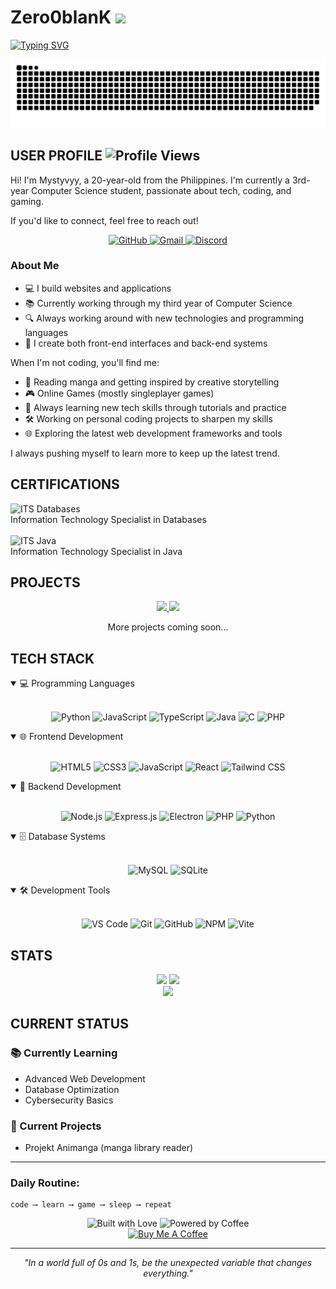 # Zero0blanK <img src="https://media.giphy.com/media/WUlplcMpOCEmTGBtBW/giphy.gif" width="30">

[![Typing SVG](https://readme-typing-svg.herokuapp.com?font=JetBrains+Mono&color=%2336BCF7&size=25&vCenter=true&height=130&width=600&lines=Welcome+to+my+profile;Just+a+chill+dev+doing+what+I+love,;one+line+of+code+(or+coffee)+at+a+time.;Web+Developer+and+Tech+Enthusiast&pause=300&width=600&duration=2000&multiline=true)](https://git.io/typing-svg)

<div align="center"> <img src="https://raw.githubusercontent.com/platane/snk/output/github-contribution-grid-snake.svg" alt="Snake animation"/> </div>

## USER PROFILE  <img src="https://komarev.com/ghpvc/?username=Zero0blanK&label=%20Profile%20Views&color=8a2be2&style=flat-square" alt="Profile Views">

Hi! I'm Mystyvyy, a 20-year-old from the Philippines. I'm currently a 3rd-year Computer Science student, passionate about tech, coding, and gaming.

If you'd like to connect, feel free to reach out!

<div align="center">
  <a href="https://github.com/Zero0blanK" target="_blank">
    <img src="https://img.shields.io/badge/GitHub-100000?style=for-the-badge&logo=github&logoColor=white" alt="GitHub"/>
  </a>
  <a href="mailto:mystyvyy@gmail.com" target="_blank">
    <img src="https://img.shields.io/badge/Gmail-D14836?style=for-the-badge&logo=gmail&logoColor=white" alt="Gmail"/>
  </a>
  <a href="https://discordapp.com/users/367942701070680067" target="_blank">
    <img src="https://img.shields.io/badge/Discord-5865F2?style=for-the-badge&logo=discord&logoColor=white" alt="Discord"/>
  </a>
</div>

### About Me

- 💻 I build websites and applications 
- 📚 Currently working through my third year of Computer Science  
- 🔍 Always working around with new technologies and programming languages  
- 📱 I create both front-end interfaces and back-end systems  

When I'm not coding, you'll find me:  
- 📖 Reading manga and getting inspired by creative storytelling  
- 🎮 Online Games (mostly singleplayer games)  
- 🧠 Always learning new tech skills through tutorials and practice 
- 🛠️ Working on personal coding projects to sharpen my skills  
- 🌐 Exploring the latest web development frameworks and tools  

I always pushing myself to learn more to keep up the latest trend.

## CERTIFICATIONS

<div>
  <img src="https://img.shields.io/badge/CERTIFIED-ITS%20DATABASES-00758F?style=for-the-badge&logo=microsoft&logoColor=white" alt="ITS Databases"/>
  <div>Information Technology Specialist in Databases</div>
  <br>
  <img src="https://img.shields.io/badge/CERTIFIED-ITS%20JAVA-ED8B00?style=for-the-badge&logo=java&logoColor=white" alt="ITS Java"/>
  <div>Information Technology Specialist in Java</div>
</div>

## PROJECTS

<div align="center">
  <a href="https://github.com/Zero0blanK/high-elevation-web">
    <img src="https://github-readme-stats.vercel.app/api/pin/?username=Zero0blanK&repo=high-elevation-web&theme=radical" />
  </a>
  <a href="https://github.com/Zero0blanK/odin-web-calculator">
    <img src="https://github-readme-stats.vercel.app/api/pin/?username=Zero0blanK&repo=odin-web-calculator&theme=radical" />
  </a>
  
  <p>More projects coming soon...</p>
</div>

## TECH STACK

<details open>
<summary>💻 Programming Languages</summary>
<br>
<p align="center">
  <img src="https://img.shields.io/badge/Python-3776AB?style=for-the-badge&logo=python&logoColor=white" alt="Python"/>
  <img src="https://img.shields.io/badge/JavaScript-F7DF1E?style=for-the-badge&logo=javascript&logoColor=black" alt="JavaScript"/>
  <img src="https://img.shields.io/badge/TypeScript-3178C6?style=for-the-badge&logo=typescript&logoColor=white" alt="TypeScript"/>
  <img src="https://img.shields.io/badge/Java-ED8B00?style=for-the-badge&logo=openjdk&logoColor=white" alt="Java"/>
  <img src="https://img.shields.io/badge/C-00599C?style=for-the-badge&logo=c&logoColor=white" alt="C"/>
  <img src="https://img.shields.io/badge/PHP-777BB4?style=for-the-badge&logo=php&logoColor=white" alt="PHP"/>
</p>
</details>

<details open>
<summary>🌐 Frontend Development</summary>
<br>
<p align="center">
  <img src="https://img.shields.io/badge/HTML5-E34F26?style=for-the-badge&logo=html5&logoColor=white" alt="HTML5"/>
  <img src="https://img.shields.io/badge/CSS3-1572B6?style=for-the-badge&logo=css3&logoColor=white" alt="CSS3"/>
  <img src="https://img.shields.io/badge/JavaScript-F7DF1E?style=for-the-badge&logo=javascript&logoColor=black" alt="JavaScript"/>
  <img src="https://img.shields.io/badge/React-61DAFB?style=for-the-badge&logo=react&logoColor=black" alt="React"/>
  <img src="https://img.shields.io/badge/Tailwind_CSS-38B2AC?style=for-the-badge&logo=tailwind-css&logoColor=white" alt="Tailwind CSS"/>
</p>
</details>

<details open>
<summary>🔧 Backend Development</summary>
<br>
<p align="center">
  <img src="https://img.shields.io/badge/Node.js-339933?style=for-the-badge&logo=nodedotjs&logoColor=white" alt="Node.js"/>
  <img src="https://img.shields.io/badge/Express.js-000000?style=for-the-badge&logo=express&logoColor=white" alt="Express.js"/>
  <img src="https://img.shields.io/badge/Electron-47848F?style=for-the-badge&logo=electron&logoColor=white" alt="Electron"/>
  <img src="https://img.shields.io/badge/PHP-777BB4?style=for-the-badge&logo=php&logoColor=white" alt="PHP"/>
  <img src="https://img.shields.io/badge/Python-3776AB?style=for-the-badge&logo=python&logoColor=white" alt="Python"/>
</p>
</details>

<details open>
<summary>🗄️ Database Systems</summary>
<br>
<p align="center">
  <img src="https://img.shields.io/badge/MySQL-005C84?style=for-the-badge&logo=mysql&logoColor=white" alt="MySQL"/>
  <img src="https://img.shields.io/badge/SQLite-07405E?style=for-the-badge&logo=sqlite&logoColor=white" alt="SQLite"/>
</p>
</details>

<details open>
<summary>🛠️ Development Tools</summary>
<br>
<p align="center">
  <img src="https://img.shields.io/badge/Visual_Studio_Code-0078D4?style=for-the-badge&logo=visual%20studio%20code&logoColor=white" alt="VS Code"/>
  <img src="https://img.shields.io/badge/GIT-E44C30?style=for-the-badge&logo=git&logoColor=white" alt="Git"/>
  <img src="https://img.shields.io/badge/GitHub-100000?style=for-the-badge&logo=github&logoColor=white" alt="GitHub"/>
  <img src="https://img.shields.io/badge/npm-CB3837?style=for-the-badge&logo=npm&logoColor=white" alt="NPM"/>
  <img src="https://img.shields.io/badge/Vite-646CFF?style=for-the-badge&logo=vite&logoColor=white" alt="Vite"/>

</p>
</details>

## STATS

<div align="center">
  <img height="180em" src="https://github-readme-stats.vercel.app/api?username=Zero0blanK&show_icons=true&theme=radical&include_all_commits=true&count_private=true"/>
  <img height="180em" src="https://github-readme-stats.vercel.app/api/top-langs/?username=Zero0blanK&layout=compact&langs_count=8&theme=radical"/>
</div>

<div align="center">
  <img height="180em" src="https://streak-stats.demolab.com/?user=Zero0blanK&theme=radical&hide_border=false"/>
</div>


## CURRENT STATUS

### 📚 Currently Learning
- Advanced Web Development
- Database Optimization
- Cybersecurity Basics

### 🚀 Current Projects
- Projekt Animanga (manga library reader)

---

### Daily Routine:
```
code ⟶ learn ⟶ game ⟶ sleep ⟶ repeat
```

<div align="center">
  <img src="https://forthebadge.com/images/badges/built-with-love.svg" alt="Built with Love"/>
  <img src="https://forthebadge.com/images/badges/powered-by-coffee.svg" alt="Powered by Coffee"/>
</div>

<div align="center">
  <a href="https://www.buymeacoffee.com/aprilbordsx">
    <img src="https://img.shields.io/badge/Buy%20Me%20a%20Coffee-ffdd00?style=for-the-badge&logo=buy-me-a-coffee&logoColor=black" alt="Buy Me A Coffee"/>
  </a>
</div>

---

<div align="center">
  <i>"In a world full of 0s and 1s, be the unexpected variable that changes everything."</i>
</div>
